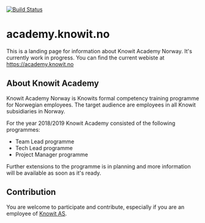 [![Build Status](https://travis-ci.org/knowit/academy.knowit.no.svg?branch=master)](https://travis-ci.org/knowit/academy.knowit.no)

# academy.knowit.no

This is a landing page for information about Knowit Academy Norway.
It's currently work in progress. You can find the current webiste at https://academy.knowit.no

## About Knowit Academy

Knowit Academy Norway is Knowits formal competency training programme for Norwegian employees.
The target audience are employees in all Knowit subsidiaries in Norway.

For the year 2018/2019 Knowit Academy consisted of the following programmes:

- Team Lead programme
- Tech Lead programme
- Project Manager programme

Further extensions to the programme is in planning and more information will be available as soon as it's ready.

## Contribution

You are welcome to participate and contribute, especially if you are an employee of [Knowit AS](https://www.knowit.no).
